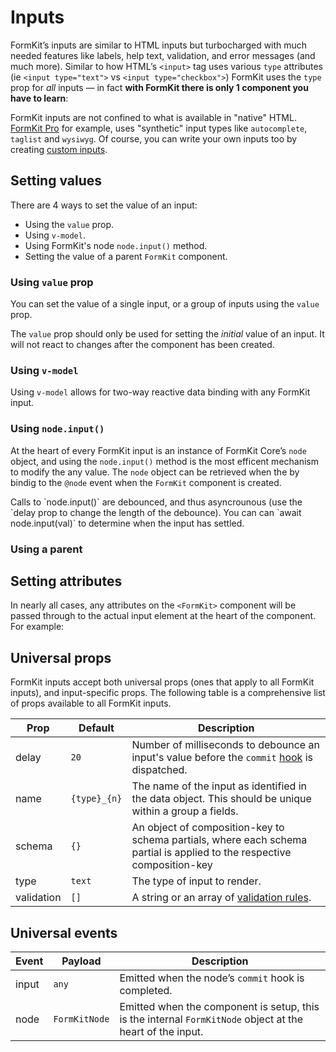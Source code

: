 # Inputs

FormKit’s inputs are similar to HTML inputs but turbocharged with much needed features like labels, help text, validation, and error messages (and much more). Similar to how HTML’s `<input>` tag uses various `type` attributes (ie `<input type="text">` vs `<input type="checkbox">`) FormKit uses the `type` prop for _all_ inputs — in fact __with FormKit there is only 1 component you have to learn__:

<code-example
  name="Text input"
  file="/_content/examples/single-component/single-component"
  langs="vue">
</code-example>

FormKit inputs are not confined to what is available in "native" HTML. [FormKit Pro](/pro) for example, uses "synthetic" input types like `autocomplete`, `taglist` and `wysiwyg`. Of course, you can write your own inputs too by creating [custom inputs](/guides/custom-input).

## Setting values
<!-- vue-specific -->
There are 4 ways to set the value of an input:

- Using the `value` prop.
- Using `v-model`.
- Using FormKit's node `node.input()` method.
- Setting the value of a parent `FormKit` component.

### Using `value` prop

You can set the value of a single input, or a group of inputs using the `value`
prop.

<code-example
  name="Value prop"
  file="/_content/examples/value-prop/value-prop"
  langs="vue">
</code-example>

<callout type="warning">
The <code>value</code> prop should only be used for setting the <em>initial</em> value of an input. It will not react to changes after the component has been created.
</callout>

### Using `v-model`
<!-- vue-specific -->
Using `v-model` allows for two-way reactive data binding with any FormKit input.


<code-example
  name="Input v-model"
  file="/_content/examples/v-model/v-model"
  langs="vue">
</code-example>

### Using `node.input()`

At the heart of every FormKit input is an instance of FormKit Core’s `node`
object, and using the `node.input()` method is the most efficent mechanism to
modify the any value. The `node` object can be retrieved when the by bindig to
the `@node` event when the `FormKit` component is created.

<code-example
  name="Input v-model"
  file="/_content/examples/node-input/node-input"
  langs="vue">
</code-example>

<callout type="tip">
Calls to `node.input()` are debounced, and thus asyncrounous (use the `delay prop to change the length of the debounce). You can can `await node.input(val)` to determine when the input has settled.
</callout>

### Using a parent



## Setting attributes

In nearly all cases, any attributes on the `<FormKit>` component will be passed through to the actual input element at the heart of the component. For example:

<code-example
  name="Text input"
  file="/_content/examples/attributes/attributes"
  langs="vue">
</code-example>

## Universal props

FormKit inputs accept both universal props (ones that apply to all FormKit inputs), and input-specific props. The following table is a comprehensive list of props available to all FormKit inputs.

Prop       |  Default    | Description
-----------|-------------|------------------------------------------------------
delay      | `20`        | Number of milliseconds to debounce an input's value before the `commit` [hook](/essentials/hooks) is dispatched.
name       | `{type}_{n}`| The name of the input as identified in the data object. This should be unique within a group a fields.
schema     | `{}`        | An object of composition-key to schema partials, where each schema partial is applied to the respective composition-key
type       | `text`      | The type of input to render.
validation | `[]`        | A string or an array of [validation rules](/essentials/validation).

## Universal events

Event      | Payload       | Description
-----------|---------------|----------------------------------------------------
input      | `any`         | Emitted when the node’s `commit` hook is completed.
node       | `FormKitNode` | Emitted when the component is setup, this is the internal `FormKitNode` object at the heart of the input.
